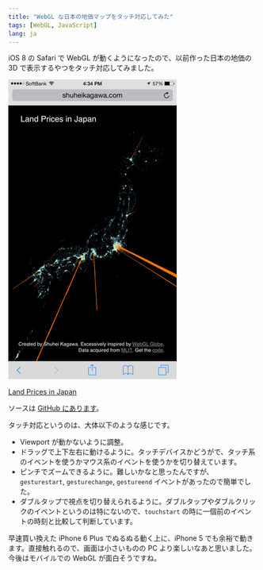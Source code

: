 ```yaml
---
title: "WebGL な日本の地価マップをタッチ対応してみた"
tags: [WebGL, JavaScript]
lang: ja
---
```


iOS 8 の Safari で WebGL が動くようになったので、以前作った日本の地価の 3D で表示するやつをタッチ対応してみました。

![Land Prices in Japan on iOS 8 Safari](/images/webland-ios.png)

[Land Prices in Japan](/webland)

ソースは [GitHub にあります](https://github.com/shuhei/webland)。

タッチ対応というのは、大体以下のような感じです。

- Viewport が動かないように調整。
- ドラッグで上下左右に動けるように。タッチデバイスかどうがで、タッチ系のイベントを使うかマウス系のイベントを使うかを切り替えています。
- ピンチでズームできるように。難しいかなと思ったんですが、`gesturestart`, `gesturechange`, `gestureend` イベントがあったので簡単でした。
- ダブルタップで視点を切り替えられるように。ダブルタップやダブルクリックのイベントというのは特にないので、`touchstart` の時に一個前のイベントの時刻と比較して判断しています。

早速買い換えた iPhone 6 Plus でぬるぬる動く上に、iPhone 5 でも余裕で動きます。直接触れるので、画面は小さいものの PC より楽しいなあと思いました。今後はモバイルでの WebGL が面白そうですね。
